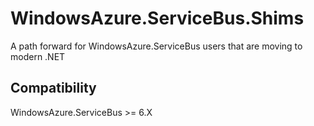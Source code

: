 # WindowsAzure.ServiceBus.Shims

A path forward for WindowsAzure.ServiceBus users that are moving to modern .NET

## Compatibility

WindowsAzure.ServiceBus >= 6.X
